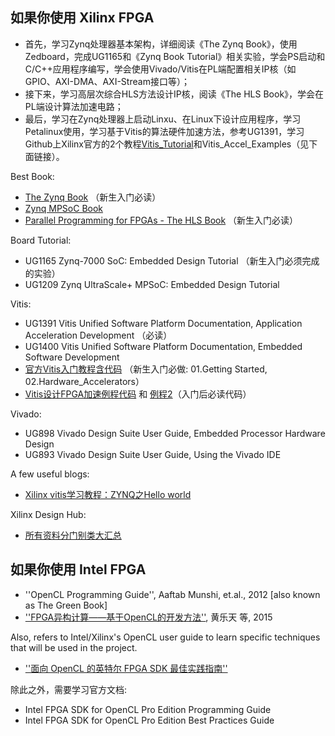 ## 如果你使用 Xilinx FPGA
- 首先，学习Zynq处理器基本架构，详细阅读《The Zynq Book》，使用Zedboard，完成UG1165和《Zynq Book Tutorial》相关实验，学会PS启动和C/C++应用程序编写，学会使用Vivado/Vitis在PL端配置相关IP核（如GPIO、AXI-DMA、AXI-Stream接口等）；
- 接下来，学习高层次综合HLS方法设计IP核，阅读《The HLS Book》，学会在PL端设计算法加速电路；
- 最后，学习在Zynq处理器上启动Linxu、在Linux下设计应用程序，学习Petalinux使用，学习基于Vitis的算法硬件加速方法，参考UG1391，学习Github上Xilinx官方的2个教程[Vitis_Tutorial](https://github.com/Xilinx/Vitis-Tutorials)和Vitis_Accel_Examples（见下面链接）。


Best Book:
- [The Zynq Book](www.zynqbook.com) （新生入门必读）
- [Zynq MPSoC Book](https://www.zynq-mpsoc-book.com) 
- [Parallel Programming for FPGAs - The HLS Book](http://kastner.ucsd.edu/hlsbook/) （新生入门必读）

Board Tutorial:

- UG1165 Zynq-7000 SoC: Embedded Design Tutorial （新生入门必须完成的实验）
- UG1209 Zynq UltraScale+ MPSoC: Embedded Design Tutorial

Vitis:

- UG1391 Vitis Unified Software Platform Documentation, Application Acceleration Development  （必读）
- UG1400 Vitis Unified Software Platform Documentation, Embedded Software Development
- [官方Vitis入门教程含代码](https://github.com/Xilinx/Vitis-Tutorials) （新生入门必做: 01.Getting Started, 02.Hardware_Accelerators）
- [Vitis设计FPGA加速例程代码](https://github.com/Xilinx/Vitis_Accel_Examples) 和 [例程2](https://github.com/Xilinx/Vitis-HLS-Introductory-Examples)（入门后必读代码）

Vivado:

- UG898 Vivado Design Suite User Guide, Embedded Processor Hardware Design
- UG893 Vivado Design Suite User Guide, Using the Vivado IDE

A few useful blogs:

- [Xilinx vitis学习教程：ZYNQ之Hello world](https://blog.csdn.net/longfei_3/article/details/103757018)

Xilinx Design Hub:

- [所有资料分门别类大汇总](https://www.xilinx.com/support/documentation-navigation/design-hubs.html)

## 如果你使用 Intel FPGA

* ''OpenCL Programming Guide'', Aaftab Munshi, et.al., 2012  [also known as The Green Book]
* [''FPGA异构计算——基于OpenCL的开发方法''](https://baike.baidu.com/item/FPGA%E5%BC%82%E6%9E%84%E8%AE%A1%E7%AE%97%E2%80%94%E2%80%94%E5%9F%BA%E4%BA%8EOpenCL%E7%9A%84%E5%BC%80%E5%8F%91%E6%96%B9%E6%B3%95), 黄乐天 等, 2015

Also, refers to Intel/Xilinx's OpenCL user guide to learn specific techniques that will be used in the project.

*  [''面向 OpenCL 的英特尔 FPGA SDK 最佳实践指南''](https://www.intel.cn/content/www/cn/zh/programmable/products/design-software/embedded-software-developers/opencl/support.html)

除此之外，需要学习官方文档:

- Intel FPGA SDK for OpenCL Pro Edition Programming Guide
- Intel FPGA SDK for OpenCL Pro Edition Best Practices Guide